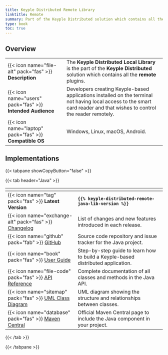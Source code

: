```yaml
---
title: Keyple Distributed Remote Library
linktitle: Remote
summary: Part of the Keyple Distributed solution which contains all the remote plugins.
type: book
toc: true
---
```

<style>
table th:nth-child(1) {
  width: 13rem;
}
</style>

## Overview

|                                                            |                                                                                                                                                                          |
|------------------------------------------------------------|--------------------------------------------------------------------------------------------------------------------------------------------------------------------------|
| {{< icon name="file-alt" pack="fas" >}} **Description**    | The **Keyple Distributed Local Library** is the part of the **Keyple Distributed** solution which contains all the **remote** plugins.                                   |
| {{< icon name="users" pack="fas" >}} **Intended Audience** | Developers creating Keyple-based applications installed on the terminal not having local access to the smart card reader and that wishes to control the reader remotely. |
| {{< icon name="laptop" pack="fas" >}} **Compatible OS**    | Windows, Linux, macOS, Android.                                                                                                                                          |

## Implementations

{{< tabpane showCopyButton="false" >}}

{{< tab header="Java" >}}

<table>
<thead><tr><th></th><th></th></tr></thead>
<tbody>
  <tr>
    <td>{{< icon name="tag" pack="fas" >}} <strong>Latest Version</strong></td>
    <td><strong><code>{{% keyple-distributed-remote-java-lib-version %}}</code></strong></td>
  </tr>
  <tr>
    <td>{{< icon name="exchange-alt" pack="fas" >}} <a href="https://github.com/eclipse-keyple/keyple-distributed-remote-java-lib/blob/main/CHANGELOG.md">Changelog</a></td>
    <td>List of changes and new features introduced in each release.</td>
  </tr>
  <tr>
    <td>{{< icon name="github" pack="fab" >}} <a href="https://github.com/eclipse-keyple/keyple-distributed-remote-java-lib/">GitHub</a></td>
    <td>Source code repository and issue tracker for the Java project.</td>
  </tr>
  <tr>
    <td>{{< icon name="book" pack="fas" >}} <a href="/learn/user-guide/distributed-application">User Guide</a></td>
    <td>Step-by-step guide to learn how to build a Keyple-based distributed application.</td>
  </tr>
  <tr>
    <td>{{< icon name="file-code" pack="fas" >}} <a href="https://docs.keyple.org/keyple-distributed-remote-java-lib/">API Reference</a></td>
    <td>Complete documentation of all classes and methods in the Java API.</td>
  </tr>
  <tr>
    <td>{{< icon name="sitemap" pack="fas" >}} <a href="https://docs.keyple.org/keyple-distributed-remote-java-lib/">UML Class Diagram</a></td>
    <td>UML diagram showing the structure and relationships between classes.</td>
  </tr>
  <tr>
    <td>{{< icon name="database" pack="fas" >}} <a href="https://central.sonatype.com/search?q=keyple-distributed-remote-java-lib">Maven Central</a></td>
    <td>Official Maven Central page to include the Java component in your project.</td>
  </tr>
</tbody>
</table>

{{< /tab >}}

{{< /tabpane >}}